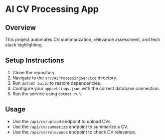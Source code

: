 # AI CV Processing App

## Overview
This project automates CV summarization, relevance assessment, and tech stack highlighting.

## Setup Instructions
1. Clone the repository.
2. Navigate to the `src/AIProcessingService` directory.
3. Run `dotnet build` to restore dependencies.
4. Configure your `appsettings.json` with the correct database connection.
5. Run the service using `dotnet run`.

## Usage
- Use the `/api/cv/upload` endpoint to upload CVs.
- Use the `/api/cv/summarize` endpoint to summarize a CV.
- Use the `/api/cv/relevance` endpoint to check CV relevance.
